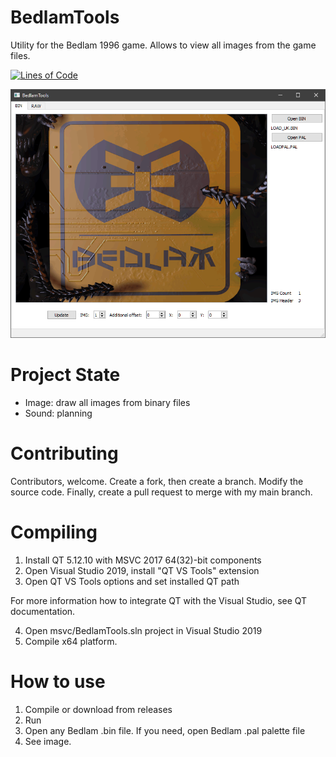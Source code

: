 # BedlamTools

Utility for the Bedlam 1996 game. Allows to view all images from the game files.

[![Lines of Code](https://tokei.rs/b1/github/8street/BedlamTools?category=code)](https://github.com/XAMPPRocky/tokei)

![](https://raw.githubusercontent.com/8street/BedlamTools/master/misc/bedlamtools.png)

# Project State

* Image: draw all images from binary files
* Sound: planning

# Contributing

Contributors, welcome. Create a fork, then create a branch. Modify the source code. Finally, create a pull request to merge with my main branch.

# Compiling

1. Install QT 5.12.10 with MSVC 2017 64(32)-bit components
2. Open Visual Studio 2019, install "QT VS Tools" extension
3. Open QT VS Tools options and set installed QT path 

For more information how to integrate QT with the Visual Studio, see QT documentation.

4. Open msvc/BedlamTools.sln project in Visual Studio 2019
5. Compile x64 platform.

# How to use

1. Compile or download from releases
2. Run
3. Open any Bedlam .bin file. If you need, open Bedlam .pal palette file
4. See image.
